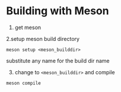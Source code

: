 # Building with Meson

1. get meson

2.setup meson build directory
```
meson setup <meson_builddir>
```
substitute any name for the build dir name

3. change to `<meson_builddir>` and compile
```
meson compile
```



